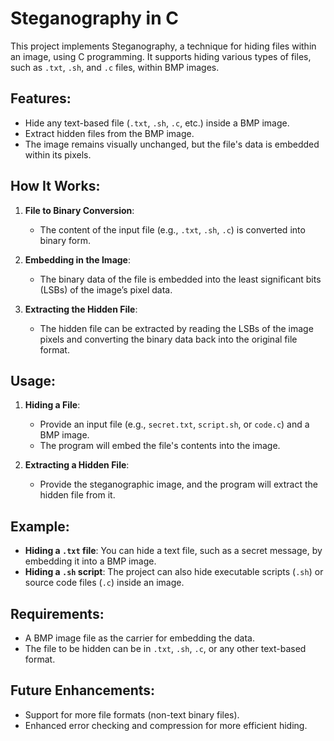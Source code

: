 # Steganography in C

This project implements Steganography, a technique for hiding files within an image, using C programming. It supports hiding various types of files, such as `.txt`, `.sh`, and `.c` files, within BMP images.

## Features:
- Hide any text-based file (`.txt`, `.sh`, `.c`, etc.) inside a BMP image.
- Extract hidden files from the BMP image.
- The image remains visually unchanged, but the file's data is embedded within its pixels.
  
## How It Works:
1. **File to Binary Conversion**: 
   - The content of the input file (e.g., `.txt`, `.sh`, `.c`) is converted into binary form.
   
2. **Embedding in the Image**: 
   - The binary data of the file is embedded into the least significant bits (LSBs) of the image’s pixel data.
   
3. **Extracting the Hidden File**: 
   - The hidden file can be extracted by reading the LSBs of the image pixels and converting the binary data back into the original file format.

## Usage:
1. **Hiding a File**:
   - Provide an input file (e.g., `secret.txt`, `script.sh`, or `code.c`) and a BMP image.
   - The program will embed the file's contents into the image.

2. **Extracting a Hidden File**:
   - Provide the steganographic image, and the program will extract the hidden file from it.

## Example:
- **Hiding a `.txt` file**: You can hide a text file, such as a secret message, by embedding it into a BMP image.
- **Hiding a `.sh` script**: The project can also hide executable scripts (`.sh`) or source code files (`.c`) inside an image.

## Requirements:
- A BMP image file as the carrier for embedding the data.
- The file to be hidden can be in `.txt`, `.sh`, `.c`, or any other text-based format.

## Future Enhancements:
- Support for more file formats (non-text binary files).
- Enhanced error checking and compression for more efficient hiding.
